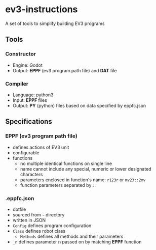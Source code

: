 # ev3-instructions

A set of tools to simplify building EV3 programs

## Tools

### Constructor
* Engine: Godot
* Output: **EPPF** (ev3 program path file) and **DAT** file

### Compiler
* Language: python3
* Input: **EPPF** files
* Output: **PY** (python) files based on data specified by eppfc.json

## Specifications
### EPPF (ev3 program path file)
* defines actions of EV3 unit
* configurable
* functions
  * no multiple identical functions on single line
  * name cannot include any special, numeric or lower designated characters
  * parameters enclosed in function's name: `r123r` or `mv23::2mv`
  * function parameters separated by `::`

### .eppfc.json
* dotfile
* sourced from `~` directory
* written in JSON
* `Config` defines program configuration
* `Class` defines robot class
  * `Methods` defines all methods and their parameters
* `_n` defines parameter n passed on by matching **EPPF** function
